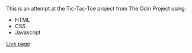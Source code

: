 This is an attempt at the Tic-Tac-Toe project from The Odin Project using:
- HTML
- CSS
- Javascript

[Live page](https://kxzd.github.io/tic-tac-toe/)